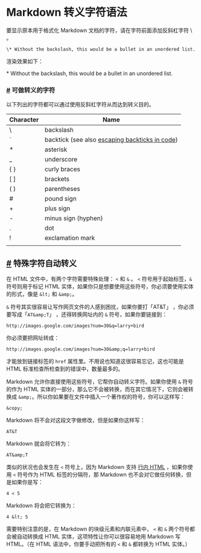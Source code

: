 # Markdown 转义字符语法

要显示原本用于格式化 Markdown 文档的字符，请在字符前面添加反斜杠字符 \\ 。

```
\* Without the backslash, this would be a bullet in an unordered list.
```

渲染效果如下：

\* Without the backslash, this would be a bullet in an unordered list.

### [#](https://markdown.com.cn/basic-syntax/escaping-characters.html#%E5%8F%AF%E5%81%9A%E8%BD%AC%E4%B9%89%E7%9A%84%E5%AD%97%E7%AC%A6) 可做转义的字符

以下列出的字符都可以通过使用反斜杠字符从而达到转义目的。

| Character | Name |
| --- | --- |
| \\ | backslash |
| \` | backtick (see also [escaping backticks in code](https://markdown.com.cn/basic-syntax/escaping-characters.html#escaping-backticks)) |
| \* | asterisk |
| \_ | underscore |
| { } | curly braces |
| \[ \] | brackets |
| ( ) | parentheses |
| # | pound sign |
| + | plus sign |
| \- | minus sign (hyphen) |
| . | dot |
| ! | exclamation mark |
| | | pipe (see also [escaping pipe in tables](https://markdown.com.cn/extended-syntax/escaping-pipe-characters-in-tables.html)) |

## [#](https://markdown.com.cn/basic-syntax/escaping-characters.html#%E7%89%B9%E6%AE%8A%E5%AD%97%E7%AC%A6%E8%87%AA%E5%8A%A8%E8%BD%AC%E4%B9%89) 特殊字符自动转义

在 HTML 文件中，有两个字符需要特殊处理： `<` 和 `&` 。 `<` 符号用于起始标签，`&` 符号则用于标记 HTML 实体，如果你只是想要使用这些符号，你必须要使用实体的形式，像是 `&lt;` 和 `&amp;`。

`&` 符号其实很容易让写作网页文件的人感到困扰，如果你要打「AT&T」 ，你必须要写成「`AT&amp;T`」 ，还得转换网址内的 `&` 符号，如果你要链接到：

```
http://images.google.com/images?num=30&q=larry+bird
```

你必须要把网址转成：

```
http://images.google.com/images?num=30&amp;q=larry+bird
```

才能放到链接标签的 `href` 属性里。不用说也知道这很容易忘记，这也可能是 HTML 标准检查所检查到的错误中，数量最多的。

Markdown 允许你直接使用这些符号，它帮你自动转义字符。如果你使用 `&` 符号的作为 HTML 实体的一部分，那么它不会被转换，而在其它情况下，它则会被转换成 `&amp;`。所以你如果要在文件中插入一个著作权的符号，你可以这样写：

```
&copy;
```

Markdown 将不会对这段文字做修改，但是如果你这样写：

```
AT&T
```

Markdown 就会将它转为：

```
AT&amp;T
```

类似的状况也会发生在 `<` 符号上，因为 Markdown 支持 [行内 HTML](https://markdown.com.cn/basic-syntax/#%E5%86%85%E8%81%94-html) ，如果你使用 `<` 符号作为 HTML 标签的分隔符，那 Markdown 也不会对它做任何转换，但是如果你是写：

```
4 < 5
```

Markdown 将会把它转换为：

```
4 &lt; 5
```

需要特别注意的是，在 Markdown 的块级元素和内联元素中， `<` 和 `&` 两个符号都会被自动转换成 HTML 实体，这项特性让你可以很容易地用 Markdown 写 HTML。（在 HTML 语法中，你要手动把所有的 `<` 和 `&` 都转换为 HTML 实体。）